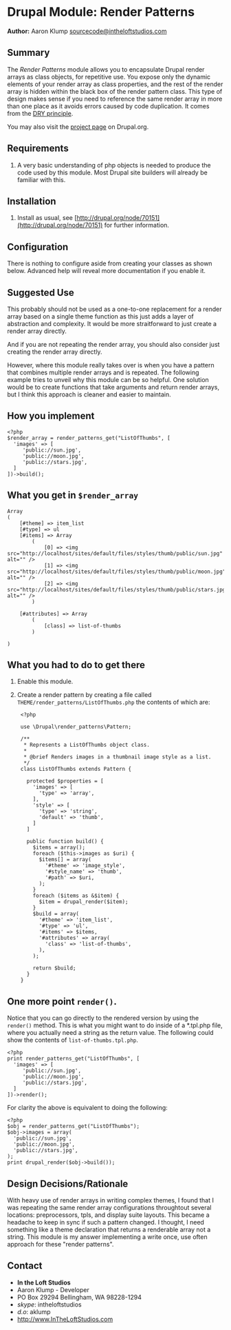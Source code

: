 # Drupal Module: Render Patterns

**Author:** Aaron Klump  <sourcecode@intheloftstudios.com>

## Summary

The _Render Patterns_ module allows you to encapsulate Drupal render arrays as class objects, for repetitive use.  You expose only the dynamic elements of your render array as class properties, and the rest of the render array is hidden within the black box of the render pattern class.  This type of design makes sense if you need to reference the same render array in more than one place as it avoids errors caused by code duplication.  It comes from the [DRY principle](https://en.wikipedia.org/wiki/Don%27t_repeat_yourself).

You may also visit the [project page](http://www.drupal.org/project/render_patterns) on Drupal.org.

## Requirements

1. A very basic understanding of php objects is needed to produce the code used by this module.  Most Drupal site builders will already be familiar with this.

## Installation

1. Install as usual, see [http://drupal.org/node/70151](http://drupal.org/node/70151) for further information.

## Configuration

There is nothing to configure aside from creating your classes as shown below.  Advanced help will reveal more documentation if you enable it.

## Suggested Use

This probably should not be used as a one-to-one replacement for a render array based on a single theme function as this just adds a layer of abstraction and complexity.  It would be more straitforward to just create a render array directly.  

And if you are not repeating the render array, you should also consider just creating the render array directly.

However, where this module really takes over is when you have a pattern that combines multiple render arrays and is repeated.  The following example tries to unveil why this module can be so helpful.  One solution would be to create functions that take arguments and return render arrays, but I think this approach is cleaner and easier to maintain.

## How you implement

    <?php
    $render_array = render_patterns_get("ListOfThumbs", [
      'images' => [
         'public://sun.jpg',
         'public://moon.jpg',
         'public://stars.jpg',
      ]
    ])->build();

## What you get in `$render_array`

    Array
    (
        [#theme] => item_list
        [#type] => ul
        [#items] => Array
            (
                [0] => <img src="http://localhost/sites/default/files/styles/thumb/public/sun.jpg" alt="" />
                [1] => <img src="http://localhost/sites/default/files/styles/thumb/public/moon.jpg" alt="" />
                [2] => <img src="http://localhost/sites/default/files/styles/thumb/public/stars.jpg" alt="" />
            )

        [#attributes] => Array
            (
                [class] => list-of-thumbs
            )

    )

## What you had to do to get there

1. Enable this module.
1. Create a render pattern by creating a file called `THEME/render_patterns/ListOfThumbs.php` the contents of which are:

        <?php
        
        use \Drupal\render_patterns\Pattern;
        
        /**
         * Represents a ListOfThumbs object class.
         * 
         * @brief Renders images in a thumbnail image style as a list.
         */
        class ListOfThumbs extends Pattern {
        
          protected $properties = [
            'images' => [
              'type' => 'array',
            ],
            'style' => [
              'type' => 'string',
              'default' => 'thumb',
            ]
          ]

          public function build() {
            $items = array();
            foreach ($this->images as $uri) {
              $items[] = array(
                '#theme' => 'image_style',
                '#style_name' => 'thumb',
                '#path' => $uri,
              );
            }
            foreach ($items as &$item) {
              $item = drupal_render($item);
            }
            $build = array(
              '#theme' => 'item_list',
              '#type' => 'ul',
              '#items' => $items,
              '#attributes' => array(
                'class' => 'list-of-thumbs',
              ),
            );

            return $build;
          }
        }

## One more point `render()`.

Notice that you can go directly to the rendered version by using the `render()` method. This is what you might want to do inside of a *.tpl.php file, where you actually need a string as the return value.  The following could show the contents of `list-of-thumbs.tpl.php`.

    <?php
    print render_patterns_get("ListOfThumbs", [
      'images' => [
         'public://sun.jpg',
         'public://moon.jpg',
         'public://stars.jpg',
      ]
    ])->render();

For clarity the above is equivalent to doing the following:

    <?php
    $obj = render_patterns_get("ListOfThumbs");
    $obj->images = array(
      'public://sun.jpg',
      'public://moon.jpg',
      'public://stars.jpg',
    );
    print drupal_render($obj->build());

## Design Decisions/Rationale

With heavy use of render arrays in writing complex themes, I found that I was repeating the same render array configurations throughtout several locations: preprocessors, tpls, and display suite layouts.  This became a headache to keep in sync if such a pattern changed.  I thought, I need something like a theme declaration that returns a renderable array not a string.  This module is my answer implementing a write once, use often approach for these "render patterns".

## Contact

* **In the Loft Studios**
* Aaron Klump - Developer
* PO Box 29294 Bellingham, WA 98228-1294
* _skype_: intheloftstudios
* _d.o_: aklump
* <http://www.InTheLoftStudios.com>
